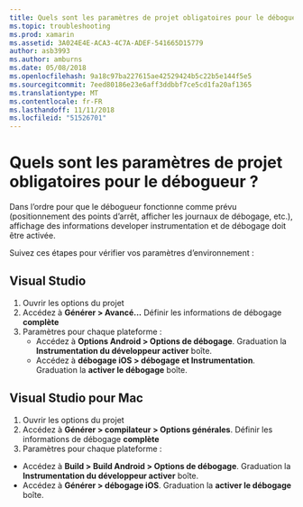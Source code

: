 ```yaml
---
title: Quels sont les paramètres de projet obligatoires pour le débogueur ?
ms.topic: troubleshooting
ms.prod: xamarin
ms.assetid: 3A024E4E-ACA3-4C7A-ADEF-541665D15779
author: asb3993
ms.author: amburns
ms.date: 05/08/2018
ms.openlocfilehash: 9a18c97ba227615ae42529424b5c22b5e144f5e5
ms.sourcegitcommit: 7eed80186e23e6aff3ddbbf7ce5cd1fa20af1365
ms.translationtype: MT
ms.contentlocale: fr-FR
ms.lasthandoff: 11/11/2018
ms.locfileid: "51526701"
---
```

# <a name="what-project-settings-are-required-for-the-debugger"></a>Quels sont les paramètres de projet obligatoires pour le débogueur ?

Dans l’ordre pour que le débogueur fonctionne comme prévu (positionnement des points d’arrêt, afficher les journaux de débogage, etc.), affichage des informations developer instrumentation et de débogage doit être activée.

Suivez ces étapes pour vérifier vos paramètres d’environnement :

## <a name="visual-studio"></a>Visual Studio
1. Ouvrir les options du projet
2. Accédez à **Générer > Avancé...** Définir les informations de débogage **complète**
3. Paramètres pour chaque plateforme :
   - Accédez à **Options Android > Options de débogage**. Graduation la **Instrumentation du développeur activer** boîte.
   - Accédez à **débogage iOS > débogage et Instrumentation**. Graduation la **activer le débogage** boîte.

## <a name="visual-studio-for-mac"></a>Visual Studio pour Mac
1. Ouvrir les options du projet
2. Accédez à **Générer > compilateur > Options générales**. Définir les informations de débogage **complète**
3. Paramètres pour chaque plateforme :
  - Accédez à **Build > Build Android > Options de débogage**. Graduation la **Instrumentation du développeur activer** boîte.
  - Accédez à **Générer > débogage iOS**. Graduation la **activer le débogage** boîte.

